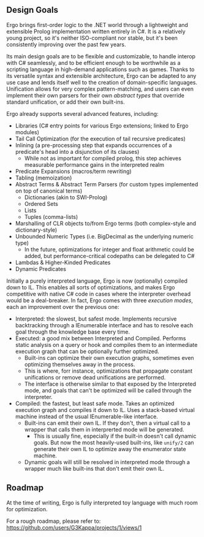 ## Design Goals
Ergo brings first-order logic to the .NET world through a lightweight and extensible Prolog implementation written entirely in C#. It is a relatively young project, so it's neither ISO-compliant nor stable, but it's been consistently improving over the past few years. 

Its main design goals are to be flexible and customizable, to handle interop with C# seamlessly, and to be efficient enough to be worthwhile as a scripting language in high-demand applications such as games.
Thanks to its versatile syntax and extensible architecture, Ergo can be adapted to any use case and lends itself well to the creation of domain-specific languages. 
Unification allows for very complex pattern-matching, and users can even implement their own parsers for their own *abstract types* that override standard unification, or add their own built-ins.

Ergo already supports several advanced features, including:

- Libraries (C# entry points for various Ergo extensions; linked to Ergo modules)
- Tail Call Optimization (for the execution of tail recursive predicates)
- Inlining (a pre-processing step that expands occurrences of a predicate's head into a disjunction of its clauses)
  - While not as important for compiled prolog, this step achieves measurable performance gains in the interpreted realm
- Predicate Expansions (macros/term rewriting)
- Tabling (memoization)
- Abstract Terms & Abstract Term Parsers (for custom types implemented on top of canonical terms)
    - Dictionaries (akin to SWI-Prolog)
    - Ordered Sets
    - Lists
    - Tuples (comma-lists)
- Marshalling of CLR objects to/from Ergo terms (both complex-style and dictionary-style)
- Unbounded Numeric Types (i.e. BigDecimal as the underlying numeric type)
    - In the future, optimizations for integer and float arithmetic could be added, but performance-critical codepaths can be delegated to C#
- Lambdas & Higher-Kinded Predicates 
- Dynamic Predicates

Initially a purely interpreted language, Ergo is now (optionally) compiled down to IL. This enables all sorts of optimizations, and makes Ergo competitive with native C# code in cases where the interpreter overhead would be a deal-breaker.
In fact, Ergo comes with three _execution modes_, each an improvement over the previous one:
- Interpreted: the slowest, but safest mode. Implements recursive backtracking through a IEnumerable interface and has to resolve each goal through the knowledge base every time.
- Executed: a good mix between Interpreted and Compiled. Performs static analysis on a query or hook and compiles them to an intermediate execution graph that can be optionally further optimized.
  - Built-ins can optimize their own execution graphs, sometimes even optimizing themselves away in the process.
  - This is where, forr instance, optimizations that propagate constant unifications or remove dead unifications are performed.
  - The interface is otherwise similar to that exposed by the Interpreted mode, and goals that can't be optimized will be called through the interpreter.
- Compiled: the fastest, but least safe mode. Takes an optimized execution graph and compiles it down to IL. Uses a stack-based virtual machine instead of the usual IEnumerable-like interface.
  - Built-ins can emit their own IL. If they don't, then a virtual call to a wrapper that calls them in interprerted mode will be generated.
    - This is usually fine, especially if the built-in doesn't call dynamic goals. But now the most heavily-used built-ins, like `unify/2` can generate their own IL to optimize away the enumerator state machine.
  - Dynamic goals will still be resolved in interpreted mode through a wrapper much like built-ins that don't emit their own IL.

## Roadmap
At the time of writing, Ergo is fully interpreted toy language with much room for optimization. 

For a rough roadmap, please refer to: https://github.com/users/G3Kappa/projects/1/views/1

